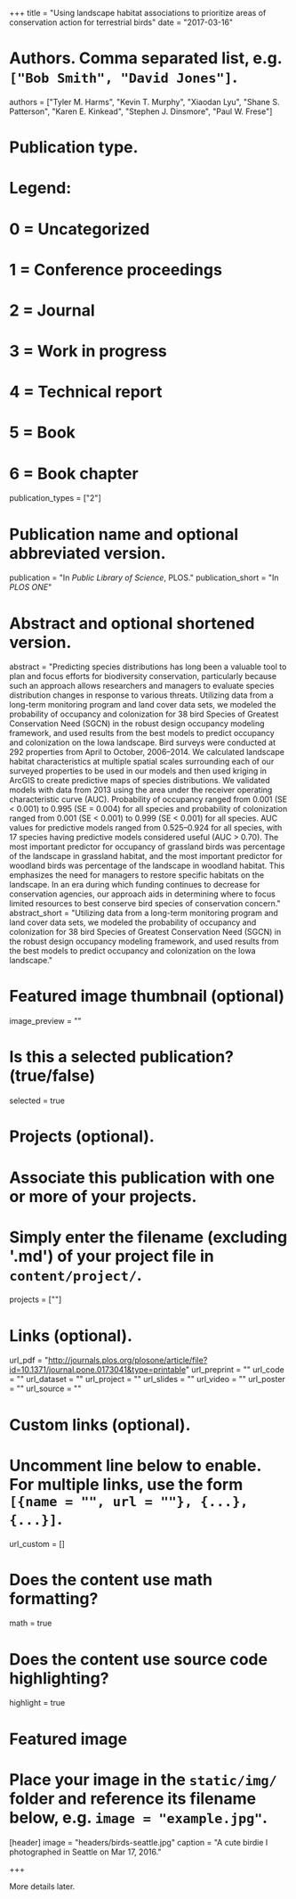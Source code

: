 +++
title = "Using landscape habitat associations to prioritize areas of conservation action for terrestrial birds"
date = "2017-03-16"

# Authors. Comma separated list, e.g. `["Bob Smith", "David Jones"]`.
authors = ["Tyler M. Harms", "Kevin T. Murphy", "Xiaodan Lyu", "Shane S. Patterson", "Karen E. Kinkead", "Stephen J. Dinsmore", "Paul W. Frese"]

# Publication type.
# Legend:
# 0 = Uncategorized
# 1 = Conference proceedings
# 2 = Journal
# 3 = Work in progress
# 4 = Technical report
# 5 = Book
# 6 = Book chapter
publication_types = ["2"]

# Publication name and optional abbreviated version.
publication = "In *Public Library of Science*, PLOS."
publication_short = "In *PLOS ONE*"

# Abstract and optional shortened version.
abstract = "Predicting species distributions has long been a valuable tool to plan and focus efforts for biodiversity conservation, particularly because such an approach allows researchers and managers to evaluate species distribution changes in response to various threats. Utilizing data from a long-term monitoring program and land cover data sets, we modeled the probability of occupancy and colonization for 38 bird Species of Greatest Conservation Need (SGCN) in the robust design occupancy modeling framework, and used results from the best models to predict occupancy and colonization on the Iowa landscape. Bird surveys were conducted at 292 properties from April to October, 2006–2014. We calculated landscape habitat characteristics at multiple spatial scales surrounding each of our surveyed properties to be used in our models and then used kriging in ArcGIS to create predictive maps of species distributions. We validated models with data from 2013 using the area under the receiver operating characteristic curve (AUC). Probability of occupancy ranged from 0.001 (SE < 0.001) to 0.995 (SE = 0.004) for all species and probability of colonization ranged from 0.001 (SE < 0.001) to 0.999 (SE < 0.001) for all species. AUC values for predictive models ranged from 0.525–0.924 for all species, with 17 species having predictive models considered useful (AUC > 0.70). The most important predictor for occupancy of grassland birds was percentage of the landscape in grassland habitat, and the most important predictor for woodland birds was percentage of the landscape in woodland habitat. This emphasizes the need for managers to restore specific habitats on the landscape. In an era during which funding continues to decrease for conservation agencies, our approach aids in determining where to focus limited resources to best conserve bird species of conservation concern."
abstract_short = "Utilizing data from a long-term monitoring program and land cover data sets, we modeled the probability of occupancy and colonization for 38 bird Species of Greatest Conservation Need (SGCN) in the robust design occupancy modeling framework, and used results from the best models to predict occupancy and colonization on the Iowa landscape."

# Featured image thumbnail (optional)
image_preview = ""

# Is this a selected publication? (true/false)
selected = true

# Projects (optional).
#   Associate this publication with one or more of your projects.
#   Simply enter the filename (excluding '.md') of your project file in `content/project/`.
projects = [""]

# Links (optional).
url_pdf = "http://journals.plos.org/plosone/article/file?id=10.1371/journal.pone.0173041&type=printable"
url_preprint = ""
url_code = ""
url_dataset = ""
url_project = ""
url_slides = ""
url_video = ""
url_poster = ""
url_source = ""

# Custom links (optional).
# Uncomment line below to enable. For multiple links, use the form `[{name = "", url = ""}, {...}, {...}]`.
url_custom = []

# Does the content use math formatting?
math = true

# Does the content use source code highlighting?
highlight = true

# Featured image
# Place your image in the `static/img/` folder and reference its filename below, e.g. `image = "example.jpg"`.
[header]
image = "headers/birds-seattle.jpg"
caption = "A cute birdie I photographed in Seattle on Mar 17, 2016."

+++

More details later.

